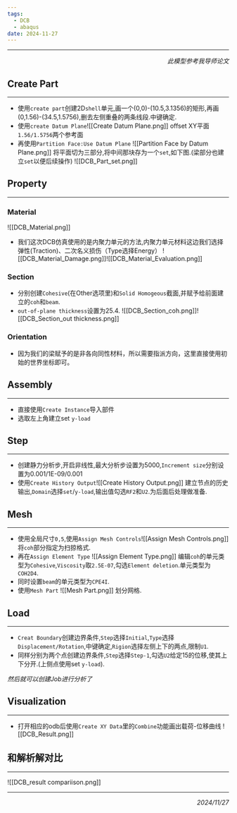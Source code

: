 ```yaml
---
tags:
  - DCB
  - abaqus
date: 2024-11-27
---
```



<hr style="margin-top: 5px; margin-bottom: 2px;">

<p style="text-align:right;font-style:italic">此模型参考我导师论文</p>

## Create Part
***
- 使用`create part`创建2D`shell`单元,画一个(0,0)-(10.5,3.1356)的矩形,再画(0,1.56)-(34.5,1.5756),删去左侧重叠的两条线段.中键确定.
- 使用`create Datum Plane`![[Create Datum Plane.png]] offset XY平面 `1.56/1.5756`两个参考面
- 再使用`Partition Face:Use Datum Plane` ![[Partition Face by Datum Plane.png]] 将平面切为三部分,将中间那块存为一个`set`,如下图.(梁部分也建立`set`以便后续操作)
![[DCB_Part_set.png]]

## Property
***
### Material
![[DCB_Material.png]]
- 我们这次DCB仿真使用的是内聚力单元的方法,内聚力单元材料这边我们选择弹性(Traction)、二次名义损伤（Type选择Energy）
![[DCB_Material_Damage.png]]![[DCB_Material_Evaluation.png]]
### Section
- 分别创建`Cohesive`(在Other选项里)和`Solid Homogeous`截面,并赋予给前面建立的`coh`和`beam`.
- `out-of-plane thickness`设置为25.4.
![[DCB_Section_coh.png]]![[DCB_Section_out thickness.png]]
### Orientation
- 因为我们的梁赋予的是非各向同性材料，所以需要指派方向，这里直接使用初始的世界坐标即可。

## Assembly
***
- 直接使用`Create Instance`导入部件
- 选取左上角建立set `y-load`

## Step
***
- 创建静力分析步,开启非线性,最大分析步设置为5000,`Increment size`分别设置为0.001/1E-09/0.001
- 使用`Create History Output`![[Create History Output.png]] 建立节点的历史输出,`Domain`选择`set`/`y-load`,输出值勾选`RF2`和`U2`.为后面后处理做准备.

## Mesh
***
- 使用全局尺寸`0,5`,使用`Assign Mesh Controls`![[Assign Mesh Controls.png]] 将`coh`部分指定为扫掠格式.
- 再在`Assign Element Type` ![[Assign Element Type.png]] 编辑`coh`的单元类型为`Cohesive`,`Viscosity`取`2.5E-07`,勾选`Element deletion`.单元类型为`COH2D4`.
- 同时设置`beam`的单元类型为`CPE4I`.
- 使用`Mesh Part` ![[Mesh Part.png]] 划分网格.

## Load
***
- `Creat Boundary`创建边界条件,`Step`选择`Initial`,`Type`选择`Displacement/Rotation`,中键确定,`Rigion`选择左侧上下的两点,限制`U1`.
- 同样分别为两个点创建边界条件,`Step`选择`Step-1`,勾选`U2`给定15的位移,使其上下分开.(上侧点使用set `y-load`).

*然后就可以创建Job进行分析了*

## Visualization
***
- 打开相应的odb后使用`Create XY Data`里的`Combine`功能画出载荷-位移曲线
![[DCB_Result.png]]



## 和解析解对比
***
![[DCB_result compariison.png]]


***
<p style="text-align:right;font-style:italic">2024/11/27</p>
